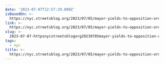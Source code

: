 ```yaml
---
date: '2023-07-07T12:57:29.000Z'
isBasedOn: >-
  https://nyc.streetsblog.org/2023/07/05/mayor-yields-to-opposition-orders-alternatives-to-dot-plan-for-deadly-mcguinness-blvd
link: >-
  https://nyc.streetsblog.org/2023/07/05/mayor-yields-to-opposition-orders-alternatives-to-dot-plan-for-deadly-mcguinness-blvd
slug: >-
  2023-07-07-httpsnycstreetsblogorg20230705mayor-yields-to-opposition-orders-alternatives-to-dot-plan-for-deadly-mcguinness-blvd
tags:
  - nyc
title: >-
  https://nyc.streetsblog.org/2023/07/05/mayor-yields-to-opposition-orders-alternatives-to-dot-plan-for-deadly-mcguinness-blvd
---
```


